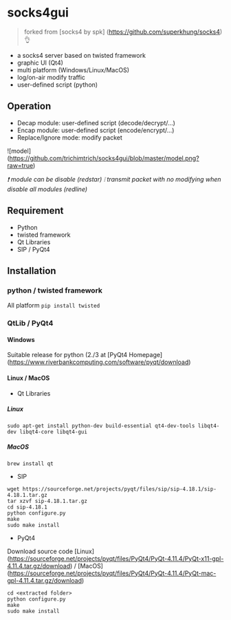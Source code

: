# socks4gui
> forked from [socks4 by spk] (https://github.com/superkhung/socks4) :ok_hand:

- a socks4 server based on twisted framework
- graphic UI (Qt4)
- multi platform (Windows/Linux/MacOS)
- log/on-air modify traffic
- user-defined script (python)

## Operation
- Decap module: user-defined script (decode/decrypt/...)
- Encap module: user-defined script (encode/encrypt/...)
- Replace/Ignore mode: modify packet

![model] (https://github.com/trichimtrich/socks4gui/blob/master/model.png?raw=true)

*:exclamation: module can be disable (redstar)*
*:grey_exclamation: transmit packet with no modifying when disable all modules (redline)*

## Requirement
- Python
- twisted framework
- Qt Libraries
- SIP / PyQt4

## Installation

### python / twisted framework
All platform `pip install twisted`

### QtLib / PyQt4

#### Windows
Suitable release for python (2./3 at [PyQt4 Homepage] (https://www.riverbankcomputing.com/software/pyqt/download)

#### Linux / MacOS
- Qt Libraries
##### Linux
`sudo apt-get install python-dev build-essential qt4-dev-tools libqt4-dev libqt4-core libqt4-gui`

##### MacOS
`brew install qt`

- SIP
```
wget https://sourceforge.net/projects/pyqt/files/sip/sip-4.18.1/sip-4.18.1.tar.gz
tar xzvf sip-4.18.1.tar.gz
cd sip-4.18.1
python configure.py
make
sudo make install
```

- PyQt4

Download source code [Linux] (https://sourceforge.net/projects/pyqt/files/PyQt4/PyQt-4.11.4/PyQt-x11-gpl-4.11.4.tar.gz/download) / [MacOS] (https://sourceforge.net/projects/pyqt/files/PyQt4/PyQt-4.11.4/PyQt-mac-gpl-4.11.4.tar.gz/download)
```
cd <extracted folder>
python configure.py
make
sudo make install
```
